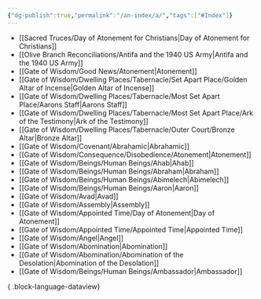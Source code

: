 ```yaml
---
{"dg-publish":true,"permalink":"/an-index/a/","tags":["#Index"]}
---
```



- [[Sacred Truces/Day of Atonement for Christians\|Day of Atonement for Christians]]
- [[Olive Branch Reconciliations/Antifa and the 1940 US Army\|Antifa and the 1940 US Army]]
- [[Gate of Wisdom/Good News/Atonement\|Atonement]]
- [[Gate of Wisdom/Dwelling Places/Tabernacle/Set Apart Place/Golden Altar of Incense\|Golden Altar of Incense]]
- [[Gate of Wisdom/Dwelling Places/Tabernacle/Most Set Apart Place/Aarons Staff\|Aarons Staff]]
- [[Gate of Wisdom/Dwelling Places/Tabernacle/Most Set Apart Place/Ark of the Testimony\|Ark of the Testimony]]
- [[Gate of Wisdom/Dwelling Places/Tabernacle/Outer Court/Bronze Altar\|Bronze Altar]]
- [[Gate of Wisdom/Covenant/Abrahamic\|Abrahamic]]
- [[Gate of Wisdom/Consequence/Disobedience/Atonement\|Atonement]]
- [[Gate of Wisdom/Beings/Human Beings/Ahab\|Ahab]]
- [[Gate of Wisdom/Beings/Human Beings/Abraham\|Abraham]]
- [[Gate of Wisdom/Beings/Human Beings/Abimelech\|Abimelech]]
- [[Gate of Wisdom/Beings/Human Beings/Aaron\|Aaron]]
- [[Gate of Wisdom/Avad\|Avad]]
- [[Gate of Wisdom/Assembly\|Assembly]]
- [[Gate of Wisdom/Appointed Time/Day of Atonement\|Day of Atonement]]
- [[Gate of Wisdom/Appointed Time/Appointed Time\|Appointed Time]]
- [[Gate of Wisdom/Angel\|Angel]]
- [[Gate of Wisdom/Abomination\|Abomination]]
- [[Gate of Wisdom/Abomination/Abomination of the Desolation\|Abomination of the Desolation]]
- [[Gate of Wisdom/Beings/Human Beings/Ambassador\|Ambassador]]

{ .block-language-dataview}